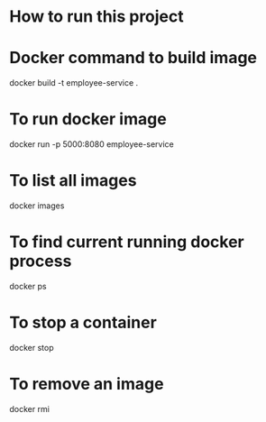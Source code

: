 # How to run this project

# Docker command to build image

docker build -t employee-service .

# To run docker image

docker run -p 5000:8080 employee-service

# To list all images

docker images

# To find current running docker process

docker ps

# To stop a container

docker stop <container-id obtained from docker ps>

# To remove an image

docker rmi <image id obtained from docker ps>